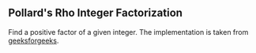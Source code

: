 ## Pollard's Rho Integer Factorization

Find a positive factor of a given integer. The implementation is taken from [geeksforgeeks](https://www.geeksforgeeks.org/primality-test-set-3-miller-rabin/).